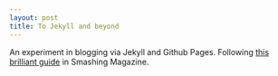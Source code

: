 ```yaml
---
layout: post
title: To Jekyll and beyond
---
```


An experiment in blogging via Jekyll and Github Pages. Following [this brilliant guide](https://www.smashingmagazine.com/2014/08/build-blog-jekyll-github-pages/) in Smashing Magazine.